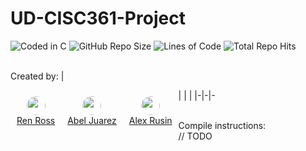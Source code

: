 # UD-CISC361-Project

![Coded in C](https://img.shields.io/badge/written_in-C-000855?logo=C&logoColor=white&color=blue) ![GitHub Repo Size](https://img.shields.io/github/repo-size/TheMexicanChico/UD-CISC361-Project?logo=github&color=purple) ![Lines of Code](https://img.shields.io/tokei/lines/github/TheMexicanChico/UD-CISC361-Project?logo=github&color=orange) ![Total Repo Hits](https://hits.seeyoufarm.com/api/count/incr/badge.svg?url=https%3A%2F%2Fgithub.com%2F{TheMexicanChico/UD-CISC361-Project}1212%2Fhit-counter) 

</br>Created by: 
| <div style="float: left; text-align: center; padding: 10px"><img src="https://avatars.githubusercontent.com/u/60983762?v=4" height="30px" style="border-radius: 15px"><br><a href="https://github.com/renross">Ren Ross</a> </div> | <div style="float: left; text-align: center; padding: 10px;"><img src="https://avatars.githubusercontent.com/u/89875295?v=4" height="30px" style="border-radius: 15px"><br><a href="https://github.com/TheMexicanChico">Abel Juarez</a> </div> | <div style="float: left; text-align: center; padding: 10px;"><img src="https://avatars.githubusercontent.com/u/57141876?v=4" height="30px" style="border-radius: 15px"><br><a href="https://github.com/aerusin">Alex Rusin</a> </div> |
|-|-|-

</br>Compile instructions: 
</br>//   TODO

